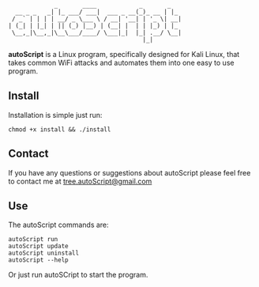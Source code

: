                  _       ____            _       _
      __ _ _   _| |_ ___/ ___|  ___ _ __(_)_ __ | |_
     / _` | | | | __/ _ \___ \ / __| '__| | '_ \| __|
    | (_| | |_| | || (_) |__) | (__| |  | | |_) | |_
     \__,_|\__,_|\__\___/____/ \___|_|  |_| .__/ \__|
                                          |_|

**autoScript** is a Linux program, specifically designed for Kali Linux, that takes common WiFi attacks and automates them into one easy to use program.

## Install
Installation is simple just run:

    chmod +x install && ./install

## Contact
If you have any questions or suggestions about autoScript please feel free to contact me at tree.autoScript@gmail.com

## Use
The autoScript commands are:

    autoScript run
    autoScript update
    autoScript uninstall
    autoScript --help

Or just run autoSCript to start the program.
